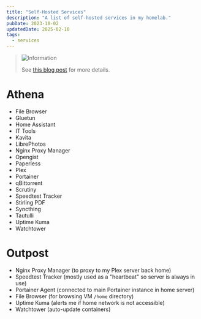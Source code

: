 ```yaml
---
title: "Self-Hosted Services"
description: "A list of self-hosted services in my homelab."
pubDate: 2023-10-02
updatedDate: 2025-02-10
tags:
  - services
---
```


> <img src="/assets/info.svg" class="info" loading="lazy" decoding="async" alt="Information">
>
> See <a href="/blog/how-i-setup-home-server/" target="_blank" data-umami-event="wiki-services-home-server-blog">this blog post</a> for more details.

# Athena

- File Browser
- Gluetun
- Home Assistant
- IT Tools
- Kavita
- LibrePhotos
- Nginx Proxy Manager
- Opengist
- Paperless
- Plex
- Portainer
- qBittorrent
- Scrutiny
- Speedtest Tracker
- Stirling PDF
- Syncthing
- Tautulli
- Uptime Kuma
- Watchtower

# Outpost

- Nginx Proxy Manager (to proxy to my Plex server back home)
- Speedtest Tracker (mostly used as a "heartbeat" so server is always in use)
- Portainer Agent (connected to main Portainer instance in home server)
- File Browser (for browsing VM `/home` directory)
- Uptime Kuma (alerts me if home network is not accessible)
- Watchtower (auto-update containers)